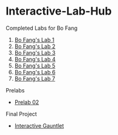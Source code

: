 # Interactive-Lab-Hub

Completed Labs for Bo Fang

1. [Bo Fang's Lab 1](https://github.com/kmfb21/CS5424-Interactive-Devices-Lab-Hub/tree/master/Lab1)
2. [Bo Fang's Lab 2](https://github.com/kmfb21/CS5424-Interactive-Devices-Lab-Hub/tree/master/Lab2)
3. [Bo Fang's Lab 3](https://github.com/kmfb21/CS5424-Interactive-Devices-Lab-Hub/tree/master/Lab3)
4. [Bo Fang's Lab 4](https://github.com/kmfb21/CS5424-Interactive-Devices-Lab-Hub/tree/master/Lab4)
5. [Bo Fang's Lab 5](https://github.com/kmfb21/CS5424-Interactive-Devices-Lab-Hub/tree/master/Lab5)
6. [Bo Fang's Lab 6](https://github.com/kmfb21/CS5424-Interactive-Devices-Lab-Hub/tree/master/Lab6)
7. [Bo Fang's Lab 7](https://github.com/kmfb21/CS5424-Interactive-Devices-Lab-Hub/tree/master/Lab7)

Prelabs

* [Prelab 02](https://github.com/kmfb21/CS5424-Interactive-Devices-Lab-Hub/blob/master/Lab2/Lab2-Prelab.pdf) 

Final Project

* [Interactive Gauntlet](https://github.com/yw2224/Interactive-Lab-Hub/blob/master/Final/doc.md)